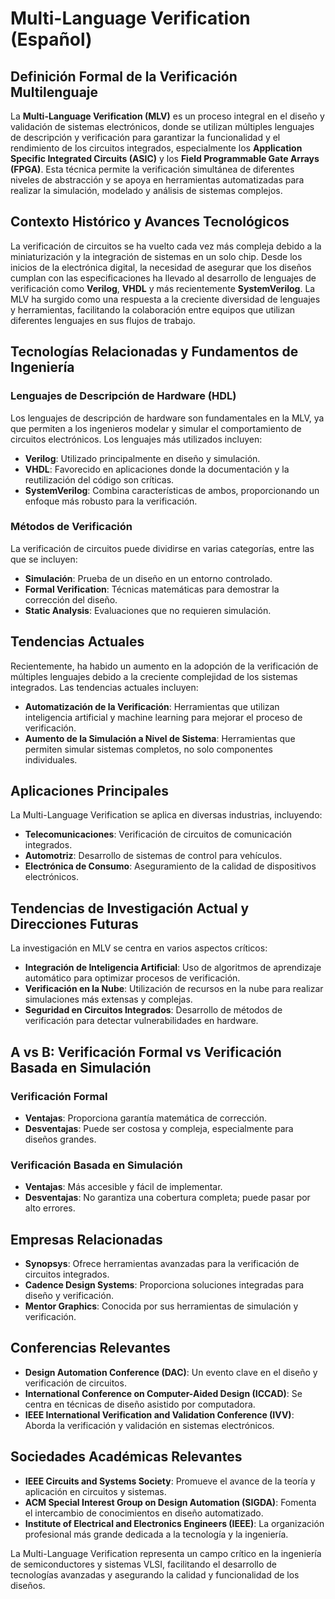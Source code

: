 # Multi-Language Verification (Español)

## Definición Formal de la Verificación Multilenguaje

La **Multi-Language Verification (MLV)** es un proceso integral en el diseño y validación de sistemas electrónicos, donde se utilizan múltiples lenguajes de descripción y verificación para garantizar la funcionalidad y el rendimiento de los circuitos integrados, especialmente los **Application Specific Integrated Circuits (ASIC)** y los **Field Programmable Gate Arrays (FPGA)**. Esta técnica permite la verificación simultánea de diferentes niveles de abstracción y se apoya en herramientas automatizadas para realizar la simulación, modelado y análisis de sistemas complejos.

## Contexto Histórico y Avances Tecnológicos

La verificación de circuitos se ha vuelto cada vez más compleja debido a la miniaturización y la integración de sistemas en un solo chip. Desde los inicios de la electrónica digital, la necesidad de asegurar que los diseños cumplan con las especificaciones ha llevado al desarrollo de lenguajes de verificación como **Verilog**, **VHDL** y más recientemente **SystemVerilog**. La MLV ha surgido como una respuesta a la creciente diversidad de lenguajes y herramientas, facilitando la colaboración entre equipos que utilizan diferentes lenguajes en sus flujos de trabajo.

## Tecnologías Relacionadas y Fundamentos de Ingeniería

### Lenguajes de Descripción de Hardware (HDL)

Los lenguajes de descripción de hardware son fundamentales en la MLV, ya que permiten a los ingenieros modelar y simular el comportamiento de circuitos electrónicos. Los lenguajes más utilizados incluyen:

- **Verilog**: Utilizado principalmente en diseño y simulación.
- **VHDL**: Favorecido en aplicaciones donde la documentación y la reutilización del código son críticas.
- **SystemVerilog**: Combina características de ambos, proporcionando un enfoque más robusto para la verificación.

### Métodos de Verificación

La verificación de circuitos puede dividirse en varias categorías, entre las que se incluyen:

- **Simulación**: Prueba de un diseño en un entorno controlado.
- **Formal Verification**: Técnicas matemáticas para demostrar la corrección del diseño.
- **Static Analysis**: Evaluaciones que no requieren simulación.

## Tendencias Actuales

Recientemente, ha habido un aumento en la adopción de la verificación de múltiples lenguajes debido a la creciente complejidad de los sistemas integrados. Las tendencias actuales incluyen:

- **Automatización de la Verificación**: Herramientas que utilizan inteligencia artificial y machine learning para mejorar el proceso de verificación.
- **Aumento de la Simulación a Nivel de Sistema**: Herramientas que permiten simular sistemas completos, no solo componentes individuales.

## Aplicaciones Principales

La Multi-Language Verification se aplica en diversas industrias, incluyendo:

- **Telecomunicaciones**: Verificación de circuitos de comunicación integrados.
- **Automotriz**: Desarrollo de sistemas de control para vehículos.
- **Electrónica de Consumo**: Aseguramiento de la calidad de dispositivos electrónicos.

## Tendencias de Investigación Actual y Direcciones Futuras

La investigación en MLV se centra en varios aspectos críticos:

- **Integración de Inteligencia Artificial**: Uso de algoritmos de aprendizaje automático para optimizar procesos de verificación.
- **Verificación en la Nube**: Utilización de recursos en la nube para realizar simulaciones más extensas y complejas.
- **Seguridad en Circuitos Integrados**: Desarrollo de métodos de verificación para detectar vulnerabilidades en hardware.

## A vs B: Verificación Formal vs Verificación Basada en Simulación

### Verificación Formal

- **Ventajas**: Proporciona garantía matemática de corrección.
- **Desventajas**: Puede ser costosa y compleja, especialmente para diseños grandes.

### Verificación Basada en Simulación

- **Ventajas**: Más accesible y fácil de implementar.
- **Desventajas**: No garantiza una cobertura completa; puede pasar por alto errores.

## Empresas Relacionadas

- **Synopsys**: Ofrece herramientas avanzadas para la verificación de circuitos integrados.
- **Cadence Design Systems**: Proporciona soluciones integradas para diseño y verificación.
- **Mentor Graphics**: Conocida por sus herramientas de simulación y verificación.

## Conferencias Relevantes

- **Design Automation Conference (DAC)**: Un evento clave en el diseño y verificación de circuitos.
- **International Conference on Computer-Aided Design (ICCAD)**: Se centra en técnicas de diseño asistido por computadora.
- **IEEE International Verification and Validation Conference (IVV)**: Aborda la verificación y validación en sistemas electrónicos.

## Sociedades Académicas Relevantes

- **IEEE Circuits and Systems Society**: Promueve el avance de la teoría y aplicación en circuitos y sistemas.
- **ACM Special Interest Group on Design Automation (SIGDA)**: Fomenta el intercambio de conocimientos en diseño automatizado.
- **Institute of Electrical and Electronics Engineers (IEEE)**: La organización profesional más grande dedicada a la tecnología y la ingeniería.

La Multi-Language Verification representa un campo crítico en la ingeniería de semiconductores y sistemas VLSI, facilitando el desarrollo de tecnologías avanzadas y asegurando la calidad y funcionalidad de los diseños.
